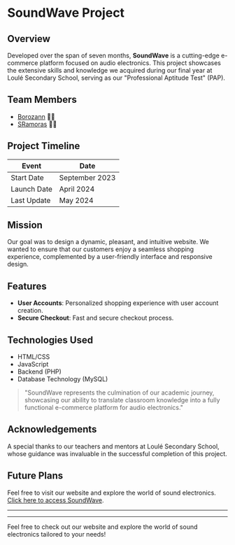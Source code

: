 # SoundWave Project

## Overview
Developed over the span of seven months, **SoundWave** is a cutting-edge e-commerce platform focused on audio electronics. This project showcases the extensive skills and knowledge we acquired during our final year at Loulé Secondary School, serving as our "Professional Aptitude Test" (PAP).

## Team Members
- [Borozann](https://github.com/Borozann) 👨‍💻
- [SRamoras](https://github.com/SRamoras) 👩‍💻

## Project Timeline
| Event           | Date          |
|-----------------|---------------|
| Start Date      | September 2023|
| Launch Date     | April 2024    |
| Last Update     | May 2024      |

## Mission
Our goal was to design a dynamic, pleasant, and intuitive website. We wanted to ensure that our customers enjoy a seamless shopping experience, complemented by a user-friendly interface and responsive design.

## Features
- **User Accounts**: Personalized shopping experience with user account creation.
- **Secure Checkout**: Fast and secure checkout process.

## Technologies Used
- HTML/CSS
- JavaScript
- Backend (PHP)
- Database Technology (MySQL)

>  "SoundWave represents the culmination of our academic journey, showcasing our ability to translate classroom knowledge into a fully functional e-commerce platform for audio electronics."


## Acknowledgements
A special thanks to our teachers and mentors at Loulé Secondary School, whose guidance was invaluable in the successful completion of this project.

## Future Plans
Feel free to visit our website and explore the world of sound electronics. [Click here to access SoundWave](https://soundwave.esl12zi.website/).

---





---

Feel free to check out our website and explore the world of sound electronics tailored to your needs!
